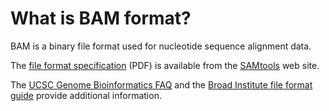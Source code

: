 # What is BAM format?
<!-- pombase_categories: Data submission and formats -->

BAM is a binary file format used for nucleotide sequence alignment
data.

The [file format specification](http://samtools.github.io/hts-specs/SAMv1.pdf) (PDF) is
available from the [SAMtools](http://samtools.sourceforge.net/) web
site.

The [UCSC Genome Bioinformatics FAQ](http://genome.ucsc.edu/FAQ/FAQformat.html#format5.1) and the 
[Broad Institute file format guide](http://www.broadinstitute.org/software/igv/BAM) provide additional
information.

